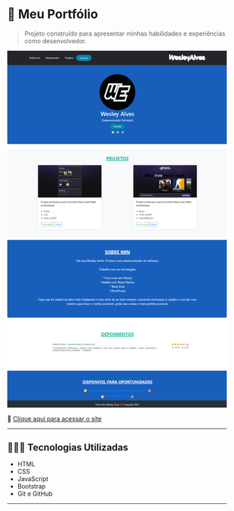 # 💼 Meu Portfólio

> Projeto construído para apresentar minhas habilidades e experiências como desenvolvedor.

![preview](./public/Images/CapturaDeTelaOfMyProfile.png)

🔗 [Clique aqui para acessar o site](https://my-profile-3fe28.web.app/)

---

## 🧑🏽‍💻 Tecnologias Utilizadas

- HTML  
- CSS  
- JavaScript  
- Bootstrap  
- Git e GitHub  

---

